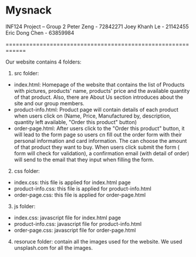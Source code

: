 # Mysnack
INF124 Project – Group 2
Peter Zeng - 72842271
Joey Khanh Le - 21142455
Eric Dong Chen - 63859984


============================================================

Our website contains 4 folders:

1) src folder: 
+ index.html: Homepage of the website that contains the list of Products with pictures, products' name, products' price and the available quantity of that product. 
Also, there are About Us section introduces about the site and our group members. 
+ product-info.html: Product page will contain details of each product when users click on (Name, Price, Manufactured by, description, quantity left available, "Order this product" button)
+ order-page.html: After users click to the "Order this product" button, it will lead to the form page so users cn fill out the order form with their personal information and card information. The can choose the amount of that product they want to buy. When users click submit the form ( form will check for validation), a confirmation email (with detail of order) will send to the 
email that they input when filling the form. 

2) css folder:
+ index.css: this file is applied for index.html page
+ product-info.css: this file is applied for product-info.html
+ order-page.css: this file is applied for order-page.html

3) js folder: 
+ index.css: javascript file for index.html page
+ product-info.css: javascript file  for product-info.html
+ order-page.css: javascript file  for order-page.html

4) resoruce folder: contain all the images used for the website. 
We used unsplash.com for all the images. 



